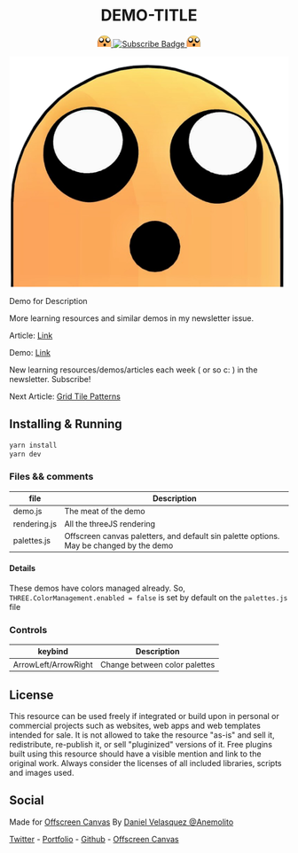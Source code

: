 <h1 align="center">DEMO-TITLE</h1>

<p align="center">
    <a href="https://offscreencanvas.com" target="_blank" rel="noopener noreferrer">
        <img width="25" src="./logo.png" alt="Offscreen Logo">
    </a>
    <a href="https://offscreencanvas.com" target="_blank" rel="noopener noreferrer">
        <img src="https://img.shields.io/badge/Learn%20More%20Webgl%20In%20The%20Newsletter-8A2BE2" alt="Subscribe Badge">
    </a>
    <a href="https://offscreencanvas.com" target="_blank" rel="noopener noreferrer">
        <img width="25" src="./logo.png" alt="Offscreen Logo">
    </a>
</p>

[![Demo Image](./logo.png)](https://offscreencanvas.com/renders/demo-title)

Demo for 
Description

More learning resources and similar demos in my newsletter issue. 

Article: [Link](https://offscreencanvas.com/issues/demo-title)

Demo: [Link](https://offscreencanvas.com/renders/demo-title)

New learning resources/demos/articles each week ( or so c: ) in the newsletter. Subscribe!

Next Article: [Grid Tile Patterns](https://offscreencanvas.com/issues/grid-tile-patterns/)

## Installing & Running

```
yarn install
yarn dev
```

### Files && comments

| file | Description |
| --- | --- |
| demo.js | The meat of the demo |
| rendering.js | All the threeJS rendering |
| palettes.js | Offscreen canvas paletters, and default sin palette options. May be changed by the demo |

#### Details

These demos have colors managed already. So, `THREE.ColorManagement.enabled = false` is set by default on the `palettes.js` file 

### Controls

| keybind | Description |
| --- | --- |
| ArrowLeft/ArrowRight | Change between color palettes |


## License
This resource can be used freely if integrated or build upon in personal or commercial projects such as websites, web apps and web templates intended for sale. It is not allowed to take the resource "as-is" and sell it, redistribute, re-publish it, or sell "pluginized" versions of it. Free plugins built using this resource should have a visible mention and link to the original work. Always consider the licenses of all included libraries, scripts and images used.

## Social

Made for [Offscreen Canvas](https://offscreencanvas.com/)
By [Daniel Velasquez @Anemolito](https://twitter.com/Anemolito)

[Twitter](https://twitter.com/Anemolito) - [Portfolio](https://velasquezdaniel.com/) - [Github](https://github.com/Anemolo) - [Offscreen Canvas](https://offscreencanvas.com/)
